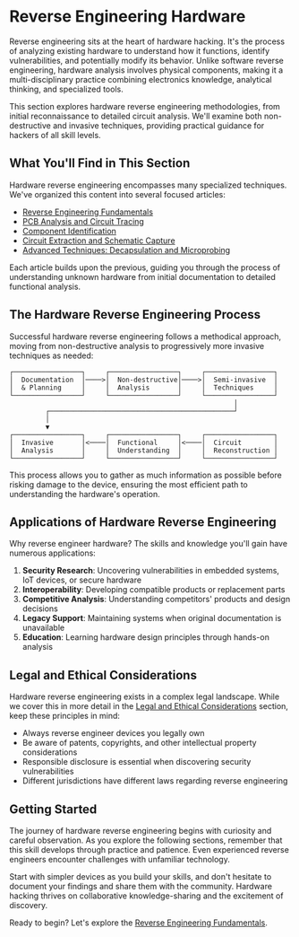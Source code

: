 # Reverse Engineering Hardware

Reverse engineering sits at the heart of hardware hacking. It's the process of analyzing existing hardware to understand how it functions, identify vulnerabilities, and potentially modify its behavior. Unlike software reverse engineering, hardware analysis involves physical components, making it a multi-disciplinary practice combining electronics knowledge, analytical thinking, and specialized tools.

This section explores hardware reverse engineering methodologies, from initial reconnaissance to detailed circuit analysis. We'll examine both non-destructive and invasive techniques, providing practical guidance for hackers of all skill levels.

## What You'll Find in This Section

Hardware reverse engineering encompasses many specialized techniques. We've organized this content into several focused articles:

- [Reverse Engineering Fundamentals](./08a-re-fundamentals.md)
- [PCB Analysis and Circuit Tracing](./08b-pcb-analysis.md)
- [Component Identification](./08c-component-id.md)
- [Circuit Extraction and Schematic Capture](./08d-circuit-extraction.md)
- [Advanced Techniques: Decapsulation and Microprobing](./08e-advanced-techniques.md)

Each article builds upon the previous, guiding you through the process of understanding unknown hardware from initial documentation to detailed functional analysis.

## The Hardware Reverse Engineering Process

Successful hardware reverse engineering follows a methodical approach, moving from non-destructive analysis to progressively more invasive techniques as needed:

```
┌─────────────────┐     ┌─────────────────┐     ┌─────────────────┐
│  Documentation  │────>│  Non-destructive│────>│  Semi-invasive  │
│  & Planning     │     │  Analysis       │     │  Techniques     │
└─────────────────┘     └─────────────────┘     └─────────────────┘
                                                        │
         ┌──────────────────────────────────────────────┘
         │
         ▼
┌─────────────────┐     ┌─────────────────┐     ┌─────────────────┐
│  Invasive       │<────│  Functional     │<────│  Circuit        │
│  Analysis       │     │  Understanding  │     │  Reconstruction │
└─────────────────┘     └─────────────────┘     └─────────────────┘
```

This process allows you to gather as much information as possible before risking damage to the device, ensuring the most efficient path to understanding the hardware's operation.

## Applications of Hardware Reverse Engineering

Why reverse engineer hardware? The skills and knowledge you'll gain have numerous applications:

1. **Security Research**: Uncovering vulnerabilities in embedded systems, IoT devices, or secure hardware
2. **Interoperability**: Developing compatible products or replacement parts
3. **Competitive Analysis**: Understanding competitors' products and design decisions
4. **Legacy Support**: Maintaining systems when original documentation is unavailable
5. **Education**: Learning hardware design principles through hands-on analysis

## Legal and Ethical Considerations

Hardware reverse engineering exists in a complex legal landscape. While we cover this in more detail in the [Legal and Ethical Considerations](./15-legal-ethical.md) section, keep these principles in mind:

- Always reverse engineer devices you legally own
- Be aware of patents, copyrights, and other intellectual property considerations
- Responsible disclosure is essential when discovering security vulnerabilities
- Different jurisdictions have different laws regarding reverse engineering

## Getting Started

The journey of hardware reverse engineering begins with curiosity and careful observation. As you explore the following sections, remember that this skill develops through practice and patience. Even experienced reverse engineers encounter challenges with unfamiliar technology.

Start with simpler devices as you build your skills, and don't hesitate to document your findings and share them with the community. Hardware hacking thrives on collaborative knowledge-sharing and the excitement of discovery.

Ready to begin? Let's explore the [Reverse Engineering Fundamentals](./08a-re-fundamentals.md).

